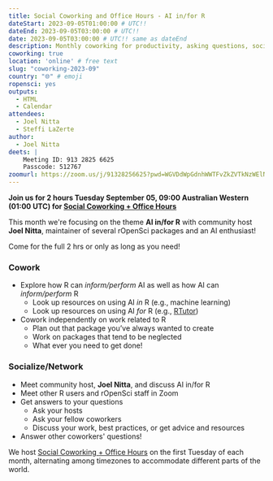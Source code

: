 ```yaml
---
title: Social Coworking and Office Hours - AI in/for R
dateStart: 2023-09-05T01:00:00 # UTC!!
dateEnd: 2023-09-05T03:00:00 # UTC!!
date: 2023-09-05T03:00:00 # UTC!! same as dateEnd
description: Monthly coworking for productivity, asking questions, socializing
coworking: true
location: 'online' # free text
slug: "coworking-2023-09"
country: "🌐" # emoji
ropensci: yes
outputs:
  - HTML
  - Calendar
attendees:
  - Joel Nitta
  - Steffi LaZerte
author:
  - Joel Nitta
deets: |
    Meeting ID: 913 2825 6625
    Passcode: 512767
zoomurl: https://zoom.us/j/91328256625?pwd=WGVDdWpGdnhWWTFvZkZVTkNzWElNQT09
---
```


<!--
```{r}
d <- lubridate::ymd_hms('2023-09-05 09:00:00', tz = 'Australia/Perth')
lubridate::with_tz(d, 'UTC')
lubridate::with_tz(d, 'America/Winnipeg')
```
-->

**Join us for 2 hours Tuesday September 05, 09:00 Australian Western (01:00 UTC) for 
[Social Coworking + Office Hours](/blog/2023/06/21/coworking/)**

This month we're focusing on the theme **AI in/for R** 
with community host **Joel Nitta**, maintainer of several rOpenSci packages and
an AI enthusiast!

Come for the full 2 hrs or only as long as you need!

### Cowork

- Explore how R can *inform/perform* AI as well as how AI can *inform/perform* R
  - Look up resources on using AI *in* R (e.g., machine learning)
  - Look up resources on using AI *for* R (e.g., [RTutor](https://rtutor.ai/))
- Cowork independently on work related to R
    - Plan out that package you’ve always wanted to create
    - Work on packages that tend to be neglected
    - What ever you need to get done!

### Socialize/Network

- Meet community host, **Joel Nitta**, and discuss AI in/for R
- Meet other R users and rOpenSci staff in Zoom
- Get answers to your questions
    - Ask your hosts
    - Ask your fellow coworkers
    - Discuss your work, best practices, or get advice and resources
- Answer other coworkers' questions!

We host 
[Social Coworking + Office Hours](/blog/2023/06/21/coworking/) 
on the first Tuesday of each month, alternating among timezones to 
accommodate different parts of the world.
